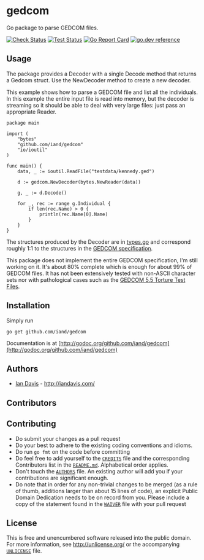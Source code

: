 # gedcom

Go package to parse GEDCOM files.

[![Check Status](https://github.com/iand/gedcom/actions/workflows/check.yml/badge.svg?branch=master)](https://github.com/iand/gedcom/actions/workflows/check.yml)
[![Test Status](https://github.com/iand/gedcom/actions/workflows/test.yml/badge.svg?branch=master)](https://github.com/iand/gedcom/actions/workflows/test.yml)
[![Go Report Card](https://goreportcard.com/badge/github.com/iand/gedcom)](https://goreportcard.com/report/github.com/iand/gedcom)
[![go.dev reference](https://img.shields.io/badge/go.dev-reference-007d9c?logo=go&logoColor=white)](https://pkg.go.dev/github.com/iand/gedcom)

## Usage

The package provides a Decoder with a single Decode method that returns a Gedcom struct. Use the NewDecoder method to create a new decoder.

This example shows how to parse a GEDCOM file and list all the individuals. In this example the entire input file is read into memory, but the decoder is streaming so it should be able to deal with very large files: just pass an appropriate Reader.


	package main

	import (
		"bytes"
		"github.com/iand/gedcom"
		"io/ioutil"
	)

    func main() {
		data, _ := ioutil.ReadFile("testdata/kennedy.ged")

		d := gedcom.NewDecoder(bytes.NewReader(data))

		g, _ := d.Decode()

		for _, rec := range g.Individual {
			if len(rec.Name) > 0 {
				println(rec.Name[0].Name)
			}			
		}
	}

The structures produced by the Decoder are in [types.go](types.go) and correspond roughly 1:1 to the structures in the [GEDCOM specification](http://homepages.rootsweb.ancestry.com/~pmcbride/gedcom/55gctoc.htm).

This package does not implement the entire GEDCOM specification, I'm still working on it. It's about 80% complete which is enough for about 99% of GEDCOM files. It has not been extensively tested with non-ASCII character sets nor with pathological cases such as the [GEDCOM 5.5 Torture Test Files](http://www.geditcom.com/gedcom.html).

## Installation

Simply run

	go get github.com/iand/gedcom

Documentation is at [http://godoc.org/github.com/iand/gedcom](http://godoc.org/github.com/iand/gedcom)

## Authors

* [Ian Davis](http://github.com/iand) - <http://iandavis.com/>


## Contributors


## Contributing

* Do submit your changes as a pull request
* Do your best to adhere to the existing coding conventions and idioms.
* Do run `go fmt` on the code before committing 
* Do feel free to add yourself to the [`CREDITS`](CREDITS) file and the
  corresponding Contributors list in the [`README.md`](README.md). 
  Alphabetical order applies.
* Don't touch the [`AUTHORS`](AUTHORS) file. An existing author will add you if 
  your contributions are significant enough.
* Do note that in order for any non-trivial changes to be merged (as a rule
  of thumb, additions larger than about 15 lines of code), an explicit
  Public Domain Dedication needs to be on record from you. Please include
  a copy of the statement found in the [`WAIVER`](WAIVER) file with your pull request

## License

This is free and unencumbered software released into the public domain. For more
information, see <http://unlicense.org/> or the accompanying [`UNLICENSE`](UNLICENSE) file.
